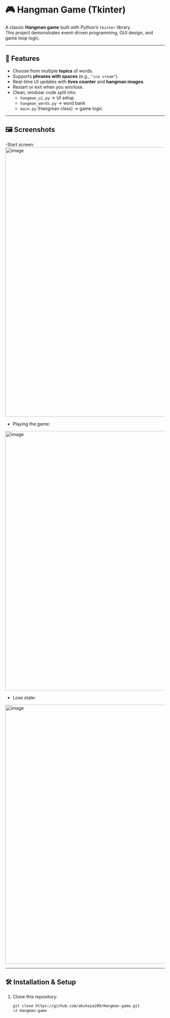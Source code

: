 # 🎮 Hangman Game (Tkinter)

A classic **Hangman game** built with Python’s `tkinter` library.  
This project demonstrates event-driven programming, GUI design, and game loop logic.  

---

## 🚀 Features
- Choose from multiple **topics** of words.
- Supports **phrases with spaces** (e.g., `"ice cream"`).
- Real-time UI updates with **lives counter** and **hangman images**.
- Restart or exit when you win/lose.
- Clean, modular code split into:
  - `hangman_ui.py` → UI setup
  - `hangman_words.py` → word bank
  - `main.py` (Hangman class) → game logic

---

## 🖼️ Screenshots

> 


 -Start screen:
  <img width="800" height="853" alt="image" src="https://github.com/user-attachments/assets/7f29a448-fa94-47fa-b0ff-1cca93c34bd8" />


- Playing the game:  
<img width="793" height="821" alt="image" src="https://github.com/user-attachments/assets/1732070d-65ce-4f53-a5bb-55e794b1b8ae" />



- Lose state:
<img width="803" height="819" alt="image" src="https://github.com/user-attachments/assets/32441bc8-48ff-4def-9340-0afcbb999002" />







---

## 🛠️ Installation & Setup

1. Clone this repository:
   ```bash
   git clone https://github.com/akshaya209/Hangman-game.git
   cd Hangman-game

